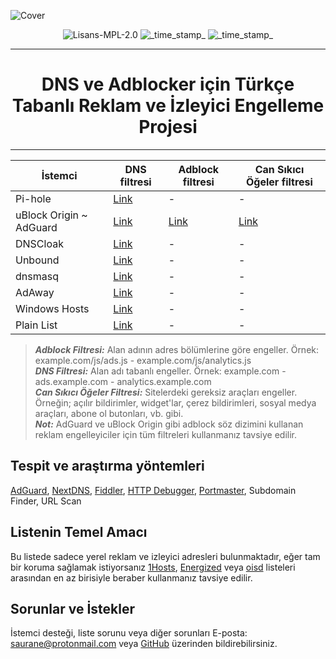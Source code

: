 ![Cover](https://github.com/saurane/Turkish-Blocklist/blob/master/srnsss.png)

<div align="center">
    <!-- License -->
    <img src="https://img.shields.io/badge/License-MPL 2.0-orange.svg?longCache=true&style=for-the-badge"
      alt="Lisans-MPL-2.0" />
  <!-- Last Updated -->
    <img src="https://img.shields.io/badge/Updated-Jan 18, 2022-green.svg?longCache=true&style=for-the-badge"
      alt="_time_stamp_" />
    <!-- Status -->
    <img src="https://img.shields.io/badge/Status-Stable-blue.svg?longCache=true&style=for-the-badge"
      alt="_time_stamp_" />
</div>

------------
<div align="center">
  <h1>DNS ve Adblocker için Türkçe Tabanlı Reklam ve İzleyici Engelleme Projesi</h1>
</div>


------------

| İstemci | DNS filtresi | Adblock filtresi | Can Sıkıcı Öğeler filtresi |
| ------------ | ------------ | ------------ | ------------ |
| Pi-hole | [Link](https://raw.githubusercontent.com/saurane/Turkish-Blocklist/master/Blocklist/domains.txt "Link") | - | - |
| uBlock Origin ~ AdGuard | [Link](https://raw.githubusercontent.com/saurane/Turkish-Blocklist/master/Blocklist/adblock.txt "Link") | [Link](https://raw.githubusercontent.com/saurane/Turkish-Blocklist/master/Blocklist/adblock-filter.txt "Link") | [Link](https://raw.githubusercontent.com/saurane/Turkish-Blocklist/master/Blocklist/annoyances-filter.txt "Link") | 
| DNSCloak | [Link](https://raw.githubusercontent.com/saurane/Turkish-Blocklist/master/Blocklist/wildcards.txt "Link") | - | - |
| Unbound | [Link](https://raw.githubusercontent.com/saurane/Turkish-Blocklist/master/Blocklist/unbound.conf "Link") | - | - |
| dnsmasq | [Link](https://raw.githubusercontent.com/saurane/Turkish-Blocklist/master/Blocklist/dnsmasq.conf "Link") | - | - |
| AdAway | [Link](https://raw.githubusercontent.com/saurane/Turkish-Blocklist/master/Blocklist/hosts.txt "Link") | - | - |
| Windows Hosts | [Link](https://raw.githubusercontent.com/saurane/Turkish-Blocklist/master/Blocklist/hosts.win "Link") | - | - |
| Plain List | [Link](https://raw.githubusercontent.com/saurane/Turkish-Blocklist/master/Blocklist/plain.txt "Link") | - | - |

> ***Adblock Filtresi:*** Alan adının adres bölümlerine göre engeller. Örnek: example.com/js/ads.js - example.com/js/analytics.js<br/>
> ***DNS Filtresi:*** Alan adı tabanlı engeller. Örnek: example.com - ads.example.com - analytics.example.com<br/>
> ***Can Sıkıcı Öğeler Filtresi:*** Sitelerdeki gereksiz araçları engeller. Örneğin; açılır bildirimler, widget'lar, çerez bildirimleri, sosyal medya araçları, abone ol butonları, vb. gibi.<br/>
> ***Not:*** AdGuard ve uBlock Origin gibi adblock söz dizimini kullanan reklam engelleyiciler için tüm filtreleri kullanmanız tavsiye edilir.


## Tespit ve araştırma yöntemleri
[AdGuard](https://adguard.com/), [NextDNS](https://nextdns.io/), [Fiddler](https://www.telerik.com/fiddler), [HTTP Debugger](https://www.httpdebugger.com/), [Portmaster](https://safing.io/portmaster/), Subdomain Finder, URL Scan

## Listenin Temel Amacı
Bu listede sadece yerel reklam ve izleyici adresleri bulunmaktadır, eğer tam bir koruma sağlamak istiyorsanız [1Hosts](https://github.com/badmojr/1Hosts), [Energized](https://github.com/EnergizedProtection/block) veya [oisd](https://github.com/ookangzheng/dbl-oisd-nl) listeleri arasından en az birisiyle beraber kullanmanız tavsiye edilir.

## Sorunlar ve İstekler
İstemci desteği, liste sorunu veya diğer sorunları E-posta: saurane@protonmail.com veya [GitHub](https://github.com/saurane/Turkish-Blocklist/issues) üzerinden bildirebilirsiniz.
